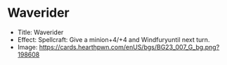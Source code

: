 # Waverider
- Title:  Waverider
- Effect:  Spellcraft: Give a minion+4/+4 and Windfuryuntil next turn.
- Image:  https://cards.hearthpwn.com/enUS/bgs/BG23_007_G_bg.png?198608
